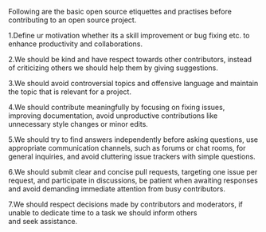 Following are the basic open source etiquettes and practises before contributing to an open source project.

1.Define ur motivation whether its a skill improvement or bug fixing etc. to enhance productivity and collaborations.

2.We should be kind and have respect towards other contributors, instead of criticizing others we should help them by giving suggestions.

3.We should avoid controversial topics and offensive language and maintain the topic that is relevant for a project.

4.We should contribute meaningfully by focusing on fixing issues, improving documentation, avoid unproductive contributions like unnecessary style changes or minor edits.

5.We should try to find answers independently before asking questions, use appropriate communication channels, such as forums or chat rooms, for general inquiries, and avoid cluttering issue trackers with simple questions.

6.We should submit clear and concise pull requests, targeting one issue per request, and participate in discussions, be patient when awaiting responses and avoid demanding immediate attention from busy contributors.

7.We should respect decisions made by contributors and moderators, if unable to dedicate time to a task we should inform others and seek assistance.




